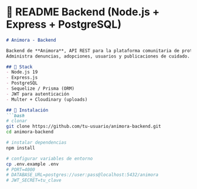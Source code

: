 
# 📌 README Backend (Node.js + Express + PostgreSQL)

```markdown
# Animora - Backend

Backend de **Animora**, API REST para la plataforma comunitaria de protección animal.  
Administra denuncias, adopciones, usuarios y publicaciones de cuidado.

## 🚀 Stack
- Node.js 19
- Express.js
- PostgreSQL
- Sequelize / Prisma (ORM)
- JWT para autenticación
- Multer + Cloudinary (uploads)

## 🔧 Instalación
```bash
# clonar
git clone https://github.com/tu-usuario/animora-backend.git
cd animora-backend

# instalar dependencias
npm install

# configurar variables de entorno
cp .env.example .env
# PORT=4000
# DATABASE_URL=postgres://user:pass@localhost:5432/animora
# JWT_SECRET=tu_clave

